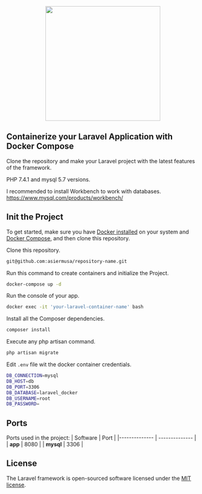 <p align="center"><a href="https://laravel.com" target="_blank"><img src="https://raw.githubusercontent.com/laravel/art/master/logo-lockup/5%20SVG/2%20CMYK/1%20Full%20Color/laravel-logolockup-cmyk-red.svg" width="300"></a></p>

## Containerize your Laravel Application with Docker Compose

Clone the repository and make your Laravel project with the latest features of the framework.

PHP 7.4.1 and mysql 5.7 versions.

I recommended to install Workbench to work with databases.
https://www.mysql.com/products/workbench/

## Init the Project

To get started, make sure you have [Docker installed](https://docs.docker.com/) on your system and [Docker Compose](https://docs.docker.com/compose/install/), and then clone this repository.

Clone this repository.
```bash
git@github.com:asiermusa/repository-name.git
```

Run this command to create containers and initialize the Project.
```bash
docker-compose up -d
```

Run the console of your app.
```bash
docker exec -it 'your-laravel-container-name' bash
```

Install all the Composer dependencies.
```bash
composer install
```

Execute any php artisan command.
```bash
php artisan migrate
```

Edit `.env` file wit the docker container credentials.
```bash
DB_CONNECTION=mysql
DB_HOST=db
DB_PORT=3306
DB_DATABASE=laravel_docker
DB_USERNAME=root
DB_PASSWORD=
```

## Ports

Ports used in the project:
| Software | Port |
|-------------- | -------------- |
| **app** | 8080 |
| **mysql** | 3306 |


## License

The Laravel framework is open-sourced software licensed under the [MIT license](https://opensource.org/licenses/MIT).
